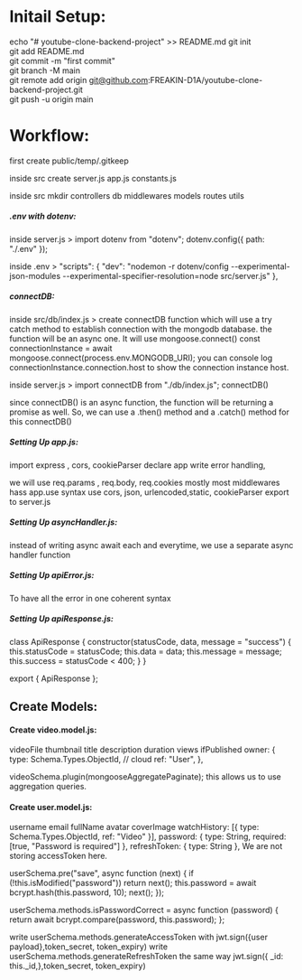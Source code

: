 # Initail Setup:

echo "# youtube-clone-backend-project" >> README.md
git init  
git add README.md  
git commit -m "first commit"  
git branch -M main  
git remote add origin git@github.com:FREAKIN-D1A/youtube-clone-backend-project.git  
git push -u origin main

# Workflow:

first create public/temp/.gitkeep

inside src create server.js app.js constants.js

inside src mkdir controllers db middlewares models routes utils

##### .env with dotenv:

inside server.js >
import dotenv from "dotenv";
dotenv.config({ path: "./.env" });

inside .env >
"scripts": {
"dev": "nodemon -r dotenv/config --experimental-json-modules --experimental-specifier-resolution=node src/server.js"
},

##### connectDB:

inside src/db/index.js >
create connectDB function which will use a try catch method to establish connection with the mongodb database. the function will be an async one. It will use mongoose.connect()
const connectionInstance = await mongoose.connect(process.env.MONGODB_URI);
you can console log connectionInstance.connection.host to show the connection instance host.

inside server.js >
import connectDB from "./db/index.js";
connectDB()

since connectDB() is an async function, the function will be returning a promise as well. So, we can use a .then() method and a .catch() method for this connectDB()

##### Setting Up app.js:

import express , cors, cookieParser
declare app
write error handling,

we will use req.params , req.body, req.cookies mostly
most middlewares hass app.use syntax
use cors, json, urlencoded,static, cookieParser
export to server.js

##### Setting Up asyncHandler.js:

instead of writing async await each and everytime,
we use a separate async handler function

##### Setting Up apiError.js:

To have all the error in one coherent syntax

##### Setting Up apiResponse.js:

class ApiResponse {
constructor(statusCode, data, message = "success") {
this.statusCode = statusCode;
this.data = data;
this.message = message;
this.success = statusCode < 400;
}
}

export { ApiResponse };

## Create Models:

#### Create video.model.js:

videoFile
thumbnail
title
description
duration
views
ifPublished
owner: {
type: Schema.Types.ObjectId, // cloud
ref: "User",
},

videoSchema.plugin(mongooseAggregatePaginate);
this allows us to use aggregation queries.

#### Create user.model.js:

username
email
fullName
avatar
coverImage
watchHistory: [{ type: Schema.Types.ObjectId, ref: "Video" }],
password: { type: String, required: [true, "Password is required"] },
refreshToken: { type: String },
We are not storing accessToken here.

<!-- userSchema.pre hooks works right before it saves the schema -->

userSchema.pre("save", async function (next) {
if (!this.isModified("password")) return next();
this.password = await bcrypt.hash(this.password, 10);
next();
});

<!--
this syntax adds custom methods to the schema
 -->

userSchema.methods.isPasswordCorrect = async function (password) {
return await bcrypt.compare(password, this.password);
}; <!-- this will be used in the controllers.-->

write userSchema.methods.generateAccessToken with jwt.sign({user payload},token_secret, token_expiry)
write userSchema.methods.generateRefreshToken the same way jwt.sign({ \_id: this.\_id,},token_secret, token_expiry)
